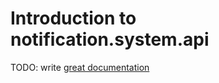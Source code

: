 # Introduction to notification.system.api

TODO: write [great documentation](http://jacobian.org/writing/what-to-write/)
